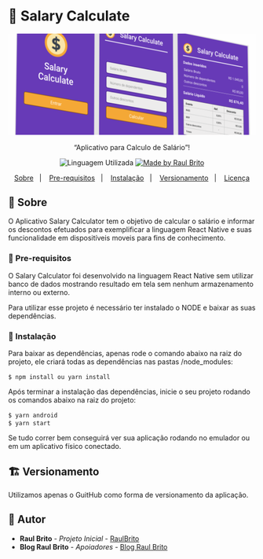 # :iphone: Salary Calculate

<img alt="GoFinance" src="https://github.com/RaulBBrito/SalaryCalculate/blob/master/img.PNG">

<p align="center">“Aplicativo para Calculo de Salário”!</blockquote>

<p align="center">
  <img alt="Linguagem Utilizada" src="https://img.shields.io/badge/language-React--Native-blue">

  <a href="#">
    <img alt="Made by Raul Brito" src="https://img.shields.io/badge/made%20by-Raul%20Brito-blue">
  </a>
</p>

<p align="center">
  <a href="#pencil-sobre">Sobre</a>&nbsp;&nbsp;&nbsp;|&nbsp;&nbsp;&nbsp;
  <a href="#construction-pre-requisitos">Pre-requisitos</a>&nbsp;&nbsp;&nbsp;|&nbsp;&nbsp;&nbsp;
  <a href="#wrench-instalação">Instalação</a>&nbsp;&nbsp;&nbsp;|&nbsp;&nbsp;&nbsp;
  <a href="#building_construction-versionamento">Versionamento</a>&nbsp;&nbsp;&nbsp;|&nbsp;&nbsp;&nbsp;
  <a href="#busts_in_silhouette-licença">Licença</a>
</p>

## :pencil: Sobre

O Aplicativo Salary Calculator tem o objetivo de calcular o salário e informar os descontos efetuados para exemplificar a linguagem React Native e suas funcionalidade em dispositíveis moveis para fins de conhecimento.

### :construction: Pre-requisitos

O Salary Calculator foi desenvolvido na linguagem React Native sem utilizar banco de dados mostrando resultado em tela sem nenhum armazenamento interno ou externo.

Para utilizar esse projeto é necessário ter instalado o NODE e baixar as suas dependências.

### :wrench: Instalação

Para baixar as dependências, apenas rode o comando abaixo na raiz do projeto, ele criará todas as dependências nas pastas /node_modules:

```
$ npm install ou yarn install
```

Após terminar a instalação das dependências, inicie o seu projeto rodando os comandos abaixo na raiz do projeto:

```
$ yarn android 
$ yarn start

```

Se tudo correr bem conseguirá ver sua aplicação rodando no emulador ou em um aplicativo físico conectado.

## :building_construction: Versionamento

Utilizamos apenas o GuitHub como forma de versionamento da aplicação. 

## :busts_in_silhouette: Autor

* **Raul Brito** - *Projeto Inicial* - [RaulBrito](http://www.raulbbrito.com)
* **Blog Raul Brito** - *Apoiadores* - [Blog Raul Brito](http://blog.raulbbrito.com/)





